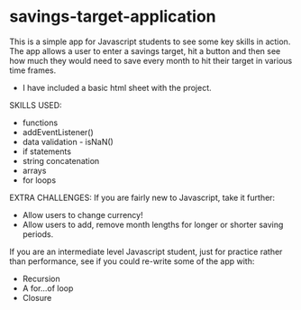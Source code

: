 # savings-target-application
This is a simple app for Javascript students to see some key skills in action. The app allows a user to enter a savings target, hit a button and then see how much they would need to save every month to hit their target in various time frames.

- I have included a basic html sheet with the project.

SKILLS USED:
- functions
- addEventListener()
- data validation - isNaN()
- if statements
- string concatenation
- arrays
- for loops

EXTRA CHALLENGES:
If you are fairly new to Javascript, take it further:
- Allow users to change currency!
- Allow users to add, remove month lengths for longer or shorter saving periods.

If you are an intermediate level Javascript student, just for practice rather than performance, see if you could re-write some of the app with:
- Recursion
- A for...of loop
- Closure

